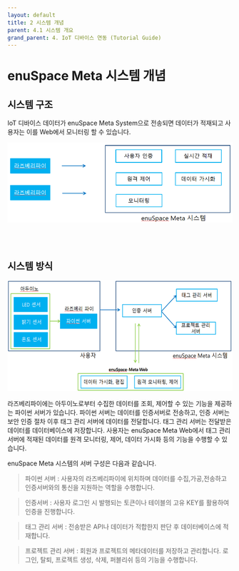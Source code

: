 ```yaml
---
layout: default
title: 2 시스템 개념
parent: 4.1 시스템 개요
grand_parent: 4. IoT 디바이스 연동 (Tutorial Guide)
---
```


# enuSpace Meta 시스템 개념

## 시스템 구조

IoT 디바이스 데이터가 enuSpace Meta System으로 전송되면 데이터가 적재되고 사용자는 이를 Web에서 모니터링 할 수 있습니다. 

<img src="./assets/Service_Architecture.png" width="600" height="180">

<br></br>

## 시스템 방식

<img src="./assets/System_method.png" width="700" height="250">

라즈베리파이에는 아두이노로부터 수집한 데이터를 조회, 제어할 수 있는 기능을 제공하는 파이썬 서버가 있습니다. 파이썬 서버는 데이터를 인증서버로 전송하고, 인증 서버는 보안 인증 절차 이후 태그 관리 서버에 데이터를 전달합니다. 태그 관리 서버는 전달받은 데이터를 데이터베이스에 저장합니다. 사용자는 enuSpace Meta Web에서 태그 관리 서버에 적재된 데이터를 원격 모니터링, 제어, 데이터 가시화 등의 기능을 수행할 수 있습니다.

enuSpace Meta 시스템의 서버 구성은 다음과 같습니다.
> 파이썬 서버 : 사용자의 라즈베리파이에 위치하며 데이터를 수집,가공,전송하고 인증서버와의 통신을 지원하는 역할을 수행합니다.

> 인증서버 : 사용자 로그인 시 발행되는 토큰이나 테이블의 고유 KEY를 활용하여 인증을 진행합니다.

> 태그 관리 서버 : 전송받은 API나 데이터가 적합한지 판단 후 데이터베이스에 적재합니다.

> 프로젝트 관리 서버 : 회원과 프로젝트의 메타데이터를 저장하고 관리합니다. 로그인, 탈퇴, 프로젝트 생성, 삭제, 퍼블리쉬 등의 기능을 수행합니다.




